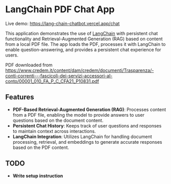# LangChain PDF Chat App

Live demo: https://lang-chain-chatbot.vercel.app/chat

This application demonstrates the use of [LangChain](https://github.com/hwchase17/langchain) with persistent chat functionality and Retrieval-Augmented Generation (RAG) based on content from a local PDF file. The app loads the PDF, processes it with LangChain to enable question-answering, and provides a persistent chat experience for users. 

PDF downloaded from https://www.credem.it/content/dam/credem/documenti/Trasparenza/-conti-correnti---fascicoli-dei-servizi-accessori-al-conto/00001_010_FA_P_C_CFA21_P10831.pdf

## Features

- **PDF-Based Retrieval-Augmented Generation (RAG)**: Processes content from a PDF file, enabling the model to provide answers to user questions based on the document content.
- **Persistent Chat History**: Keeps track of user questions and responses to maintain context across interactions.
- **LangChain Integration**: Utilizes LangChain for handling document processing, retrieval, and embeddings to generate accurate responses based on the PDF content.

## TODO

- **Write setup instruction**